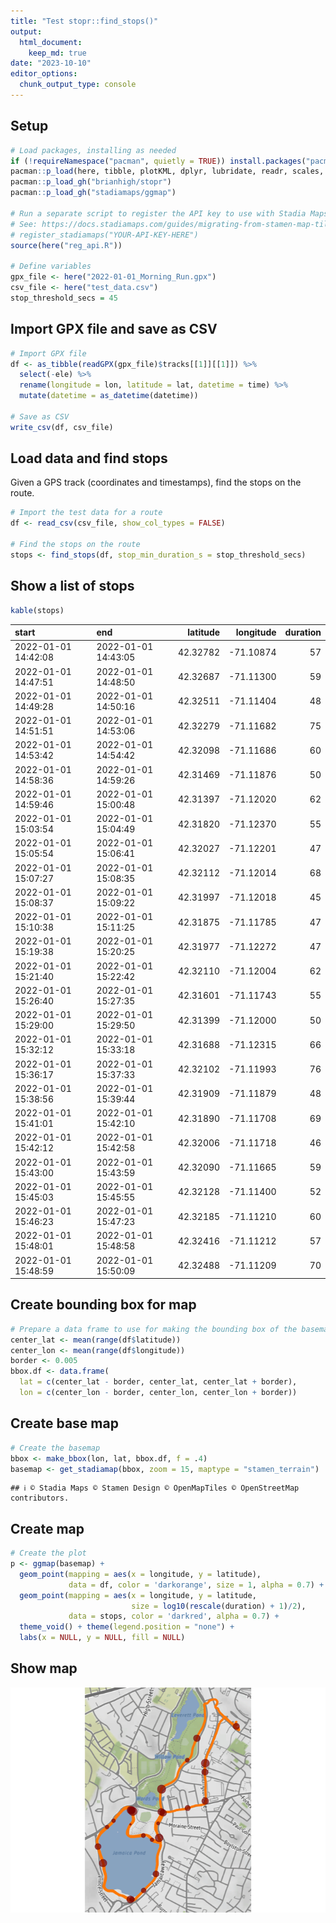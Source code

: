 ```yaml
---
title: "Test stopr::find_stops()"
output: 
  html_document:
    keep_md: true
date: "2023-10-10"
editor_options: 
  chunk_output_type: console
---
```




## Setup


```r
# Load packages, installing as needed
if (!requireNamespace("pacman", quietly = TRUE)) install.packages("pacman")
pacman::p_load(here, tibble, plotKML, dplyr, lubridate, readr, scales, knitr)
pacman::p_load_gh("brianhigh/stopr")
pacman::p_load_gh("stadiamaps/ggmap")

# Run a separate script to register the API key to use with Stadia Maps
# See: https://docs.stadiamaps.com/guides/migrating-from-stamen-map-tiles/
# register_stadiamaps("YOUR-API-KEY-HERE")
source(here("reg_api.R"))

# Define variables
gpx_file <- here("2022-01-01_Morning_Run.gpx")
csv_file <- here("test_data.csv")
stop_threshold_secs = 45
```

## Import GPX file and save as CSV


```r
# Import GPX file
df <- as_tibble(readGPX(gpx_file)$tracks[[1]][[1]]) %>% 
  select(-ele) %>% 
  rename(longitude = lon, latitude = lat, datetime = time) %>% 
  mutate(datetime = as_datetime(datetime))

# Save as CSV
write_csv(df, csv_file)
```

## Load data and find stops

Given a GPS track (coordinates and timestamps), find the stops on the route.


```r
# Import the test data for a route
df <- read_csv(csv_file, show_col_types = FALSE)

# Find the stops on the route
stops <- find_stops(df, stop_min_duration_s = stop_threshold_secs)
```

## Show a list of stops


```r
kable(stops)
```



|start               |end                 | latitude| longitude| duration|
|:-------------------|:-------------------|--------:|---------:|--------:|
|2022-01-01 14:42:08 |2022-01-01 14:43:05 | 42.32782| -71.10874|       57|
|2022-01-01 14:47:51 |2022-01-01 14:48:50 | 42.32687| -71.11300|       59|
|2022-01-01 14:49:28 |2022-01-01 14:50:16 | 42.32511| -71.11404|       48|
|2022-01-01 14:51:51 |2022-01-01 14:53:06 | 42.32279| -71.11682|       75|
|2022-01-01 14:53:42 |2022-01-01 14:54:42 | 42.32098| -71.11686|       60|
|2022-01-01 14:58:36 |2022-01-01 14:59:26 | 42.31469| -71.11876|       50|
|2022-01-01 14:59:46 |2022-01-01 15:00:48 | 42.31397| -71.12020|       62|
|2022-01-01 15:03:54 |2022-01-01 15:04:49 | 42.31820| -71.12370|       55|
|2022-01-01 15:05:54 |2022-01-01 15:06:41 | 42.32027| -71.12201|       47|
|2022-01-01 15:07:27 |2022-01-01 15:08:35 | 42.32112| -71.12014|       68|
|2022-01-01 15:08:37 |2022-01-01 15:09:22 | 42.31997| -71.12018|       45|
|2022-01-01 15:10:38 |2022-01-01 15:11:25 | 42.31875| -71.11785|       47|
|2022-01-01 15:19:38 |2022-01-01 15:20:25 | 42.31977| -71.12272|       47|
|2022-01-01 15:21:40 |2022-01-01 15:22:42 | 42.32110| -71.12004|       62|
|2022-01-01 15:26:40 |2022-01-01 15:27:35 | 42.31601| -71.11743|       55|
|2022-01-01 15:29:00 |2022-01-01 15:29:50 | 42.31399| -71.12000|       50|
|2022-01-01 15:32:12 |2022-01-01 15:33:18 | 42.31688| -71.12315|       66|
|2022-01-01 15:36:17 |2022-01-01 15:37:33 | 42.32102| -71.11993|       76|
|2022-01-01 15:38:56 |2022-01-01 15:39:44 | 42.31909| -71.11879|       48|
|2022-01-01 15:41:01 |2022-01-01 15:42:10 | 42.31890| -71.11708|       69|
|2022-01-01 15:42:12 |2022-01-01 15:42:58 | 42.32006| -71.11718|       46|
|2022-01-01 15:43:00 |2022-01-01 15:43:59 | 42.32090| -71.11665|       59|
|2022-01-01 15:45:03 |2022-01-01 15:45:55 | 42.32128| -71.11400|       52|
|2022-01-01 15:46:23 |2022-01-01 15:47:23 | 42.32185| -71.11210|       60|
|2022-01-01 15:48:01 |2022-01-01 15:48:58 | 42.32416| -71.11212|       57|
|2022-01-01 15:48:59 |2022-01-01 15:50:09 | 42.32488| -71.11209|       70|

## Create bounding box for map


```r
# Prepare a data frame to use for making the bounding box of the basemap
center_lat <- mean(range(df$latitude))
center_lon <- mean(range(df$longitude))
border <- 0.005
bbox.df <- data.frame(
  lat = c(center_lat - border, center_lat, center_lat + border),
  lon = c(center_lon - border, center_lon, center_lon + border))
```

## Create base map


```r
# Create the basemap
bbox <- make_bbox(lon, lat, bbox.df, f = .4)
basemap <- get_stadiamap(bbox, zoom = 15, maptype = "stamen_terrain")
```

```
## ℹ © Stadia Maps © Stamen Design © OpenMapTiles © OpenStreetMap contributors.
```

## Create map


```r
# Create the plot
p <- ggmap(basemap) +
  geom_point(mapping = aes(x = longitude, y = latitude),
             data = df, color = 'darkorange', size = 1, alpha = 0.7) +
  geom_point(mapping = aes(x = longitude, y = latitude,
                           size = log10(rescale(duration) + 1)/2),
             data = stops, color = 'darkred', alpha = 0.7) +
  theme_void() + theme(legend.position = "none") +
  labs(x = NULL, y = NULL, fill = NULL)
```

## Show map

![](test_stopr_files/figure-html/map-1.png)<!-- -->
